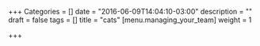 +++
Categories = []
date = "2016-06-09T14:04:10-03:00"
description = ""
draft = false
tags = []
title = "cats"
[menu.managing_your_team]
weight = 1

+++
